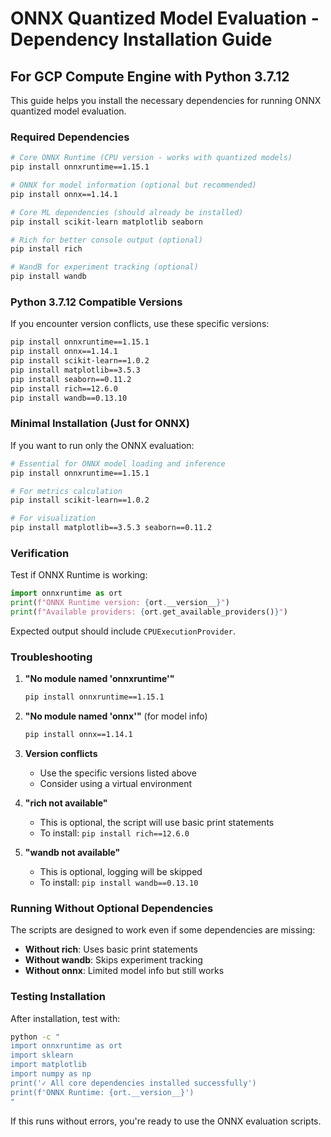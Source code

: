 # ONNX Quantized Model Evaluation - Dependency Installation Guide

## For GCP Compute Engine with Python 3.7.12

This guide helps you install the necessary dependencies for running ONNX quantized model evaluation.

### Required Dependencies

```bash
# Core ONNX Runtime (CPU version - works with quantized models)
pip install onnxruntime==1.15.1

# ONNX for model information (optional but recommended)
pip install onnx==1.14.1

# Core ML dependencies (should already be installed)
pip install scikit-learn matplotlib seaborn

# Rich for better console output (optional)
pip install rich

# WandB for experiment tracking (optional)
pip install wandb
```

### Python 3.7.12 Compatible Versions

If you encounter version conflicts, use these specific versions:

```bash
pip install onnxruntime==1.15.1
pip install onnx==1.14.1
pip install scikit-learn==1.0.2
pip install matplotlib==3.5.3
pip install seaborn==0.11.2
pip install rich==12.6.0
pip install wandb==0.13.10
```

### Minimal Installation (Just for ONNX)

If you want to run only the ONNX evaluation:

```bash
# Essential for ONNX model loading and inference
pip install onnxruntime==1.15.1

# For metrics calculation
pip install scikit-learn==1.0.2

# For visualization
pip install matplotlib==3.5.3 seaborn==0.11.2
```

### Verification

Test if ONNX Runtime is working:

```python
import onnxruntime as ort
print(f"ONNX Runtime version: {ort.__version__}")
print(f"Available providers: {ort.get_available_providers()}")
```

Expected output should include `CPUExecutionProvider`.

### Troubleshooting

1. **"No module named 'onnxruntime'"**
   ```bash
   pip install onnxruntime==1.15.1
   ```

2. **"No module named 'onnx'"** (for model info)
   ```bash
   pip install onnx==1.14.1
   ```

3. **Version conflicts**
   - Use the specific versions listed above
   - Consider using a virtual environment

4. **"rich not available"**
   - This is optional, the script will use basic print statements
   - To install: `pip install rich==12.6.0`

5. **"wandb not available"**
   - This is optional, logging will be skipped
   - To install: `pip install wandb==0.13.10`

### Running Without Optional Dependencies

The scripts are designed to work even if some dependencies are missing:

- **Without rich**: Uses basic print statements
- **Without wandb**: Skips experiment tracking
- **Without onnx**: Limited model info but still works

### Testing Installation

After installation, test with:

```bash
python -c "
import onnxruntime as ort
import sklearn
import matplotlib
import numpy as np
print('✓ All core dependencies installed successfully')
print(f'ONNX Runtime: {ort.__version__}')
"
```

If this runs without errors, you're ready to use the ONNX evaluation scripts. 